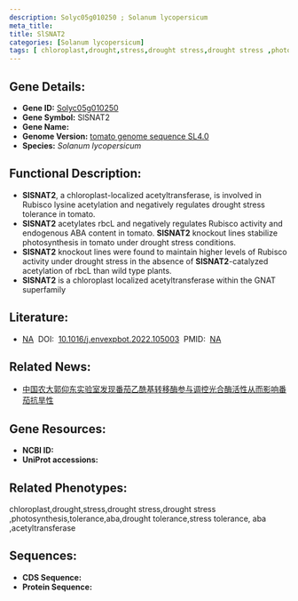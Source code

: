 ```yaml
---
description: Solyc05g010250 ; Solanum lycopersicum
meta_title:
title: SlSNAT2
categories: [Solanum lycopersicum]
tags: [ chloroplast,drought,stress,drought stress,drought stress ,photosynthesis,tolerance,aba,drought tolerance,stress tolerance, aba ,acetyltransferase ]
---
```


## Gene Details:
- **Gene ID:**	[Solyc05g010250]()
- **Gene Symbol:** SlSNAT2
- **Gene Name:** 
- **Genome Version:** [tomato genome sequence SL4.0]()
- **Species:** *Solanum lycopersicum*

## Functional Description:
   - **SlSNAT2**, a chloroplast-localized acetyltransferase, is involved in Rubisco lysine acetylation and negatively regulates drought stress tolerance in tomato.
   - **SlSNAT2** acetylates rbcL and negatively regulates Rubisco activity and endogenous ABA content in tomato. **SlSNAT2** knockout lines stabilize photosynthesis in tomato under drought stress conditions.
   - **SlSNAT2** knockout lines were found to maintain higher levels of Rubisco activity under drought stress in the absence of **SlSNAT2**-catalyzed acetylation of rbcL than wild type plants.
   - **SlSNAT2** is a chloroplast localized acetyltransferase within the GNAT superfamily

## Literature:
   - [NA]( https://www.sciencedirect.com/science/article/pii/S0098847222002258)&nbsp;&nbsp;DOI:&nbsp;&nbsp;[10.1016/j.envexpbot.2022.105003](https://www.sciencedirect.com/science/article/pii/S0098847222002258)&nbsp;&nbsp;PMID:&nbsp;&nbsp;[NA](https://pubmed.ncbi.nlm.nih.gov/NA/)

## Related News:
   - [中国农大郭仰东实验室发现番茄乙酰基转移酶参与调控光合酶活性从而影响番茄抗旱性](https://mp.weixin.qq.com/s?__biz=MzIyOTY2NDYyNQ==&mid=2247550427&idx=1&sn=8d0e984756321a0ddf97191bf77b42b2&chksm=e8bd77c5dfcafed3d1cb065809d54b486d9e91b28d203cfda6b62ce86be9692d0ee1446c25b9&scene=27#wechat_redirect)

## Gene Resources:
- **NCBI ID:** [](https://www.ncbi.nlm.nih.gov/gene/?term=)
- **UniProt accessions:** [](https://www.uniprot.org/uniprotkb//entry)

## Related Phenotypes:
chloroplast,drought,stress,drought stress,drought stress ,photosynthesis,tolerance,aba,drought tolerance,stress tolerance, aba ,acetyltransferase

## Sequences:
- **CDS Sequence:**
- **Protein Sequence:**
